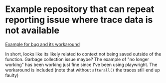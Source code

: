 # Example repository that can repeat reporting issue where trace data is not available

[Example for bug and its workaround](https://github.com/microsoft/playwright/issues/31541)

In short, looks like its likely related to context not being saved outside of the function. Garbage collection issue maybe? The example of "no longer working" has been working just fine since I've been using playwright. The workaround is included (note that without `afterall()` the traces still end up faulty)
